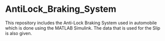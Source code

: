 # AntiLock_Braking_System

This repository includes the Anti-Lock Braking System used in automobile which is done using the MATLAB Simulink.
The data that is used for the Slip is also given.
